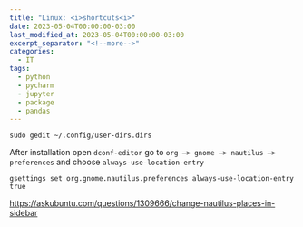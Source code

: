 ```yaml
---
title: "Linux: <i>shortcuts<i>"
date: 2023-05-04T00:00:00-03:00
last_modified_at: 2023-05-04T00:00:00-03:00
excerpt_separator: "<!--more-->"
categories:
  - IT
tags:
  - python
  - pycharm
  - jupyter
  - package
  - pandas
---
```


```
sudo gedit ~/.config/user-dirs.dirs
```

After installation open `dconf-editor` go to `org –> gnome –> nautilus –> preferences` and choose `always-use-location-entry`

```
gsettings set org.gnome.nautilus.preferences always-use-location-entry true
```

https://askubuntu.com/questions/1309666/change-nautilus-places-in-sidebar
